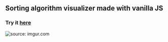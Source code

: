 ## Sorting algorithm visualizer made with vanilla JS
### Try it <a href="https://josephadamson.github.io/Sort-Visual/">here</a>
<img src="https://i.imgur.com/Yli8DLf" title="source: imgur.com" />